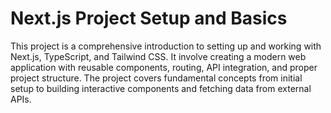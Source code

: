 # Next.js Project Setup and Basics

This project is a comprehensive introduction to setting up and working with Next.js, TypeScript, and Tailwind CSS. It involve creating a modern web application with reusable components, routing, API integration, and proper project structure. The project covers fundamental concepts from initial setup to building interactive components and fetching data from external APIs.
